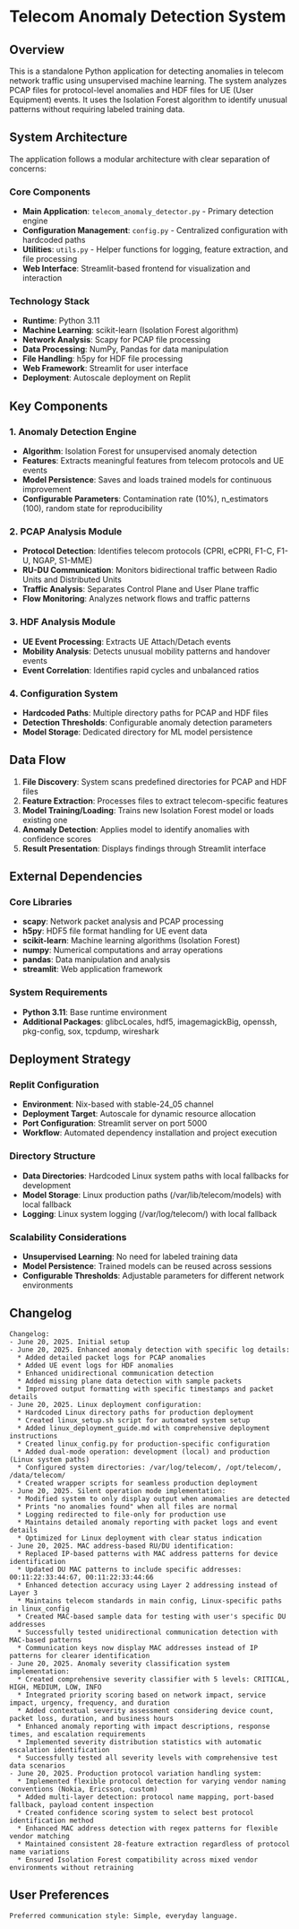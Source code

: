 # Telecom Anomaly Detection System

## Overview

This is a standalone Python application for detecting anomalies in telecom network traffic using unsupervised machine learning. The system analyzes PCAP files for protocol-level anomalies and HDF files for UE (User Equipment) events. It uses the Isolation Forest algorithm to identify unusual patterns without requiring labeled training data.

## System Architecture

The application follows a modular architecture with clear separation of concerns:

### Core Components
- **Main Application**: `telecom_anomaly_detector.py` - Primary detection engine
- **Configuration Management**: `config.py` - Centralized configuration with hardcoded paths
- **Utilities**: `utils.py` - Helper functions for logging, feature extraction, and file processing
- **Web Interface**: Streamlit-based frontend for visualization and interaction

### Technology Stack
- **Runtime**: Python 3.11
- **Machine Learning**: scikit-learn (Isolation Forest algorithm)
- **Network Analysis**: Scapy for PCAP file processing
- **Data Processing**: NumPy, Pandas for data manipulation
- **File Handling**: h5py for HDF file processing
- **Web Framework**: Streamlit for user interface
- **Deployment**: Autoscale deployment on Replit

## Key Components

### 1. Anomaly Detection Engine
- **Algorithm**: Isolation Forest for unsupervised anomaly detection
- **Features**: Extracts meaningful features from telecom protocols and UE events
- **Model Persistence**: Saves and loads trained models for continuous improvement
- **Configurable Parameters**: Contamination rate (10%), n_estimators (100), random state for reproducibility

### 2. PCAP Analysis Module
- **Protocol Detection**: Identifies telecom protocols (CPRI, eCPRI, F1-C, F1-U, NGAP, S1-MME)
- **RU-DU Communication**: Monitors bidirectional traffic between Radio Units and Distributed Units
- **Traffic Analysis**: Separates Control Plane and User Plane traffic
- **Flow Monitoring**: Analyzes network flows and traffic patterns

### 3. HDF Analysis Module
- **UE Event Processing**: Extracts UE Attach/Detach events
- **Mobility Analysis**: Detects unusual mobility patterns and handover events
- **Event Correlation**: Identifies rapid cycles and unbalanced ratios

### 4. Configuration System
- **Hardcoded Paths**: Multiple directory paths for PCAP and HDF files
- **Detection Thresholds**: Configurable anomaly detection parameters
- **Model Storage**: Dedicated directory for ML model persistence

## Data Flow

1. **File Discovery**: System scans predefined directories for PCAP and HDF files
2. **Feature Extraction**: Processes files to extract telecom-specific features
3. **Model Training/Loading**: Trains new Isolation Forest model or loads existing one
4. **Anomaly Detection**: Applies model to identify anomalies with confidence scores
5. **Result Presentation**: Displays findings through Streamlit interface

## External Dependencies

### Core Libraries
- **scapy**: Network packet analysis and PCAP processing
- **h5py**: HDF5 file format handling for UE event data
- **scikit-learn**: Machine learning algorithms (Isolation Forest)
- **numpy**: Numerical computations and array operations
- **pandas**: Data manipulation and analysis
- **streamlit**: Web application framework

### System Requirements
- **Python 3.11**: Base runtime environment
- **Additional Packages**: glibcLocales, hdf5, imagemagickBig, openssh, pkg-config, sox, tcpdump, wireshark

## Deployment Strategy

### Replit Configuration
- **Environment**: Nix-based with stable-24_05 channel
- **Deployment Target**: Autoscale for dynamic resource allocation
- **Port Configuration**: Streamlit server on port 5000
- **Workflow**: Automated dependency installation and project execution

### Directory Structure
- **Data Directories**: Hardcoded Linux system paths with local fallbacks for development
- **Model Storage**: Linux production paths (/var/lib/telecom/models) with local fallback
- **Logging**: Linux system logging (/var/log/telecom/) with local fallback

### Scalability Considerations
- **Unsupervised Learning**: No need for labeled training data
- **Model Persistence**: Trained models can be reused across sessions
- **Configurable Thresholds**: Adjustable parameters for different network environments

## Changelog

```
Changelog:
- June 20, 2025. Initial setup
- June 20, 2025. Enhanced anomaly detection with specific log details:
  * Added detailed packet logs for PCAP anomalies
  * Added UE event logs for HDF anomalies  
  * Enhanced unidirectional communication detection
  * Added missing plane data detection with sample packets
  * Improved output formatting with specific timestamps and packet details
- June 20, 2025. Linux deployment configuration:
  * Hardcoded Linux directory paths for production deployment
  * Created linux_setup.sh script for automated system setup
  * Added linux_deployment_guide.md with comprehensive deployment instructions
  * Created linux_config.py for production-specific configuration
  * Added dual-mode operation: development (local) and production (Linux system paths)
  * Configured system directories: /var/log/telecom/, /opt/telecom/, /data/telecom/
  * Created wrapper scripts for seamless production deployment
- June 20, 2025. Silent operation mode implementation:
  * Modified system to only display output when anomalies are detected
  * Prints "no anomalies found" when all files are normal
  * Logging redirected to file-only for production use
  * Maintains detailed anomaly reporting with packet logs and event details
  * Optimized for Linux deployment with clear status indication
- June 20, 2025. MAC address-based RU/DU identification:
  * Replaced IP-based patterns with MAC address patterns for device identification
  * Updated DU MAC patterns to include specific addresses: 00:11:22:33:44:67, 00:11:22:33:44:66
  * Enhanced detection accuracy using Layer 2 addressing instead of Layer 3
  * Maintains telecom standards in main config, Linux-specific paths in linux_config
  * Created MAC-based sample data for testing with user's specific DU addresses
  * Successfully tested unidirectional communication detection with MAC-based patterns
  * Communication keys now display MAC addresses instead of IP patterns for clearer identification
- June 20, 2025. Anomaly severity classification system implementation:
  * Created comprehensive severity classifier with 5 levels: CRITICAL, HIGH, MEDIUM, LOW, INFO
  * Integrated priority scoring based on network impact, service impact, urgency, frequency, and duration
  * Added contextual severity assessment considering device count, packet loss, duration, and business hours
  * Enhanced anomaly reporting with impact descriptions, response times, and escalation requirements
  * Implemented severity distribution statistics with automatic escalation identification
  * Successfully tested all severity levels with comprehensive test data scenarios
- June 20, 2025. Production protocol variation handling system:
  * Implemented flexible protocol detection for varying vendor naming conventions (Nokia, Ericsson, custom)
  * Added multi-layer detection: protocol name mapping, port-based fallback, payload content inspection
  * Created confidence scoring system to select best protocol identification method
  * Enhanced MAC address detection with regex patterns for flexible vendor matching
  * Maintained consistent 28-feature extraction regardless of protocol name variations
  * Ensured Isolation Forest compatibility across mixed vendor environments without retraining
```

## User Preferences

```
Preferred communication style: Simple, everyday language.
```